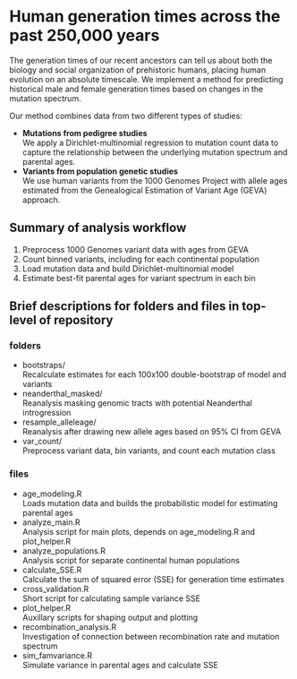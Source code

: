 # Human generation times across the past 250,000 years

The generation times of our recent ancestors can tell us about both the biology and social organization of prehistoric humans, placing human evolution on an absolute timescale. We implement a method for predicting historical male and female generation times based on changes in the mutation spectrum.

Our method combines data from two different types of studies:
- **Mutations from pedigree studies** <br>
We apply a Dirichlet-multinomial regression to mutation count data to capture the relationship between the underlying mutation spectrum and parental ages. 
- **Variants from population genetic studies** <br>
We use human variants from the 1000 Genomes Project with allele ages estimated from the Genealogical Estimation of Variant Age (GEVA) approach.

## Summary of analysis workflow
1. Preprocess 1000 Genomes variant data with ages from GEVA
2. Count binned variants, including for each continental population
3. Load mutation data and build Dirichlet-multinomial model
4. Estimate best-fit parental ages for variant spectrum in each bin

## Brief descriptions for folders and files in top-level of repository
### folders
- bootstraps/<br>
Recalculate estimates for each 100x100 double-bootstrap of model and variants
- neanderthal_masked/<br> 
Reanalysis masking genomic tracts with potential Neanderthal introgression
- resample_alleleage/<br>
Reanalysis after drawing new allele ages based on 95% CI from GEVA
- var_count/<br>
Preprocess variant data, bin variants, and count each mutation class
### files
* age_modeling.R<br>
Loads mutation data and builds the probabilistic model for estimating parental ages
* analyze_main.R<br>
Analysis script for main plots, depends on age_modeling.R and plot_helper.R
* analyze_populations.R<br>
Analysis script for separate continental human populations
* calculate_SSE.R<br>
Calculate the sum of squared error (SSE) for generation time estimates
* cross_validation.R<br>
Short script for calculating sample variance SSE
* plot_helper.R<br>
Auxillary scripts for shaping output and plotting
* recombination_analysis.R<br>
Investigation of connection between recombination rate and mutation spectrum
* sim_famvariance.R<br>
Simulate variance in parental ages and calculate SSE
